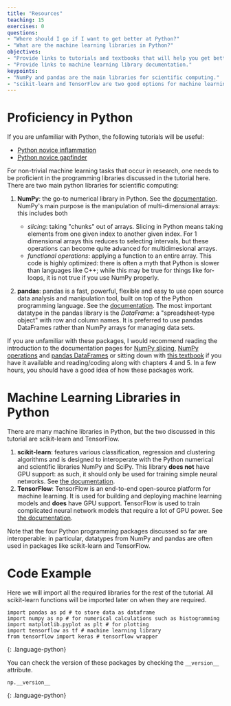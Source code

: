 ```yaml
---
title: "Resources"
teaching: 15
exercises: 0
questions:
- "Where should I go if I want to get better at Python?"
- "What are the machine learning libraries in Python?"
objectives:
- "Provide links to tutorials and textbooks that will help you get better at Python."
- "Provide links to machine learning library documentation."
keypoints:
- "NumPy and pandas are the main libraries for scientific computing."
- "scikit-learn and TensorFlow are two good options for machine learning in Python."
---
```


# Proficiency in Python

If you are unfamiliar with Python, the following tutorials will be useful:

* [Python novice inflammation](https://swcarpentry.github.io/python-novice-inflammation/)
* [Python novice gapfinder](http://swcarpentry.github.io/python-novice-gapminder/)

For non-trivial machine learning tasks that occur in research, one needs to be proficient in the programming libraries discussed in the tutorial here. There are two main python libraries for scientific computing:

1. **NumPy**: the go-to numerical library in Python. See the [documentation](https://numpy.org/). NumPy's main purpose is the manipulation of multi-dimensional arrays: this includes both

   * *slicing*: taking "chunks" out of arrays. Slicing in Python means taking elements from one given index to another given index. For 1 dimensional arrays this reduces to selecting intervals, but these operations can become quite advanced for multidimesional arrays.
   * *functional operations*: applying a function to an entire array. This code is highly optimized: there is often a myth that Python is slower than languages like C++; while this may be true for things like for-loops, it is not true if you use NumPy properly.

2. **pandas**: pandas is a fast, powerful, flexible and easy to use open source data analysis and manipulation tool, built on top of the Python programming language. See the [documentation](https://pandas.pydata.org/). The most important datatype in the pandas library is the *DataFrame*: a "spreadsheet-type object" with row and column names. It is preferred to use pandas DataFrames rather than NumPy arrays for managing data sets.

If you are unfamiliar with these packages, I would recommend reading the introduction to the documentation pages for [NumPy slicing](https://numpy.org/doc/stable/reference/arrays.indexing.html), [NumPy operations](https://scipy-lectures.org/intro/numpy/operations.html) and [pandas DataFrames](https://pandas.pydata.org/pandas-docs/stable/reference/api/pandas.DataFrame.html) or sitting down with [this textbook](https://www.amazon.ca/Python-Data-Analysis-Wrangling-IPython-ebook/dp/B075X4LT6K/ref=sr_1_1?crid=WLIHOCVH891S&dchild=1&keywords=python+for+data+analysis%2C+2nd+edition&qid=1593460237&sprefix=python+for+data+%2Caps%2C196&sr=8-1) if you have it available and reading/coding along with chapters 4 and 5. In a few hours, you should have a good idea of how these packages work.

# Machine Learning Libraries in Python

There are many machine libraries in Python, but the two discussed in this tutorial are scikit-learn and TensorFlow.

1. **scikit-learn**: features various classification, regression and clustering algorithms and is designed to interoperate with the Python numerical and scientific libraries NumPy and SciPy. This library **does not** have GPU support: as such, it should only be used for training simple neural networks. See [the documentation](https://scikit-learn.org/stable/).
2. **TensorFlow**: TensorFlow is an end-to-end open-source platform for machine learning. It is used for building and deploying machine learning models and **does** have GPU support. TensorFlow is used to train complicated neural network models that require a lot of GPU power. See [the documentation](https://www.tensorflow.org/).

Note that the four Python programming packages discussed so far are interoperable: in particular, datatypes from NumPy and pandas are often used in packages like scikit-learn and TensorFlow.

# Code Example

Here we will import all the required libraries for the rest of the tutorial. All scikit-learn functions will be imported later on when they are required.

~~~
import pandas as pd # to store data as dataframe
import numpy as np # for numerical calculations such as histogramming
import matplotlib.pyplot as plt # for plotting
import tensorflow as tf # machine learning library
from tensorflow import keras # tensorflow wrapper
~~~
{: .language-python}

You can check the version of these packages by checking the `__version__` attribute.

~~~
np.__version__
~~~
{: .language-python}
